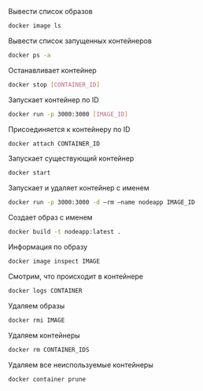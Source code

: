 Вывести список образов
```sh
docker image ls
```

Вывести список запущенных контейнеров
```sh
docker ps -a
```

Останавливает контейнер
```sh
docker stop [CONTAINER_ID]
```

Запускает контейнер по ID
```sh
docker run -p 3000:3000 [IMAGE_ID]
```

Присоединяется к контейнеру по ID
```sh
docker attach CONTAINER_ID
```

Запускает существующий контейнер
```sh
docker start
```

Запускает и удаляет контейнер с именем
```sh
docker run -p 3000:3000 -d —rm —name nodeapp IMAGE_ID
```

Создает образ с именем
```sh
docker build -t nodeapp:latest .
```

Информация по образу
```sh
docker image inspect IMAGE
```

Смотрим, что происходит в контейнере
```sh
docker logs CONTAINER
```

Удаляем образы
```sh
docker rmi IMAGE
```

Удаляем контейнеры
```sh
docker rm CONTAINER_IDS
```

Удаляем все неиспользуемые контейнеры
```sh
docker container prune
```
